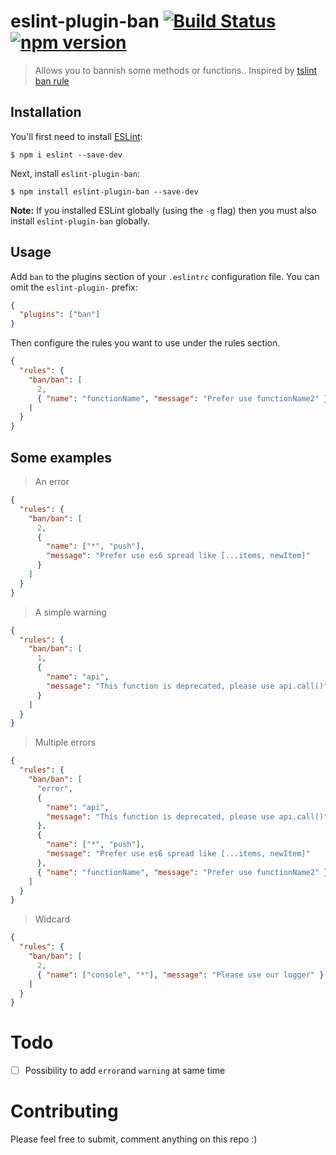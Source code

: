 # eslint-plugin-ban [![Build Status](https://travis-ci.org/remithomas/eslint-plugin-ban.svg?branch=master)](https://travis-ci.org/remithomas/eslint-plugin-ban) [![npm version](https://img.shields.io/npm/v/eslint-plugin-ban.svg?style=flat-square)](https://www.npmjs.com/package/eslint-plugin-ban)

> Allows you to bannish some methods or functions.. Inspired by [tslint ban rule](https://palantir.github.io/tslint/rules/ban/)

## Installation

You'll first need to install [ESLint](http://eslint.org):

```
$ npm i eslint --save-dev
```

Next, install `eslint-plugin-ban`:

```
$ npm install eslint-plugin-ban --save-dev
```

**Note:** If you installed ESLint globally (using the `-g` flag) then you must also install `eslint-plugin-ban` globally.

## Usage

Add `ban` to the plugins section of your `.eslintrc` configuration file. You can omit the `eslint-plugin-` prefix:

```json
{
  "plugins": ["ban"]
}
```

Then configure the rules you want to use under the rules section.

```json
{
  "rules": {
    "ban/ban": [
      2,
      { "name": "functionName", "message": "Prefer use functionName2" }
    ]
  }
}
```

## Some examples

> An error

```json
{
  "rules": {
    "ban/ban": [
      2,
      {
        "name": ["*", "push"],
        "message": "Prefer use es6 spread like [...items, newItem]"
      }
    ]
  }
}
```

> A simple warning

```json
{
  "rules": {
    "ban/ban": [
      1,
      {
        "name": "api",
        "message": "This function is deprecated, please use api.call()"
      }
    ]
  }
}
```

> Multiple errors

```json
{
  "rules": {
    "ban/ban": [
      "error",
      {
        "name": "api",
        "message": "This function is deprecated, please use api.call()"
      },
      {
        "name": ["*", "push"],
        "message": "Prefer use es6 spread like [...items, newItem]"
      },
      { "name": "functionName", "message": "Prefer use functionName2" }
    ]
  }
}
```

> Widcard

```json
{
  "rules": {
    "ban/ban": [
      2,
      { "name": ["console", "*"], "message": "Please use our logger" }
    ]
  }
}
```

# Todo

- [ ] Possibility to add `error`and `warning` at same time

# Contributing

Please feel free to submit, comment anything on this repo :)
